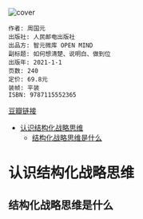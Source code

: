 ![cover](https://img2.doubanio.com/view/subject/s/public/s33757911.jpg)

    作者: 周国元
    出版社: 人民邮电出版社
    出品方: 智元微库 OPEN MIND
    副标题: 如何想清楚、说明白、做到位
    出版年: 2021-1-1
    页数: 240
    定价: 69.8元
    装帧: 平装
    ISBN: 9787115552365

[豆瓣链接](https://book.douban.com/subject/35252834/)

- [认识结构化战略思维](#认识结构化战略思维)
  - [结构化战略思维是什么](#结构化战略思维是什么)

# 认识结构化战略思维
## 结构化战略思维是什么




















































